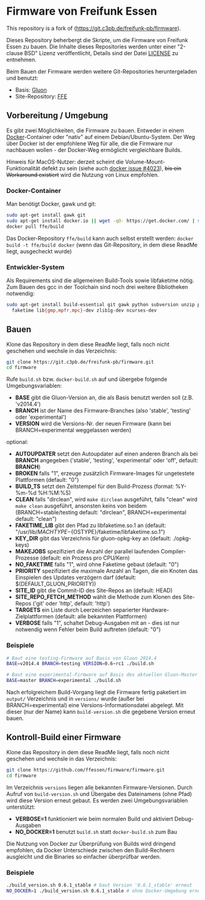 # Firmware von Freifunk Essen

This repository is a fork of (https://git.c3pb.de/freifunk-pb/firmware).

Dieses Repository beherbergt die Skripte, um die Firmware von Freifunk Essen zu bauen.
Die Inhalte dieses Repositories werden unter einer "2-clause BSD" Lizenz veröffentlicht, Details sind der Datei [LICENSE](https://git.c3pb.de/freifunk-pb/firmware/blob/master/LICENSE) zu entnehmen.

Beim Bauen der Firmware werden weitere Git-Repositories heruntergeladen und benutzt:

* Basis: [Gluon](https://github.com/freifunk-gluon/gluon)
* Site-Repository: [FFE](https://github.com/FFEssen/site-ffe)

## Vorbereitung / Umgebung

Es gibt zwei Möglichkeiten, die Firmware zu bauen. Entweder in einem [Docker](https://www.docker.com)-Container
oder "nativ" auf einem Debian/Ubuntu-System. Der Weg über Docker ist der empfohlene Weg für alle, die die Firmware
nur nachbauen wollen - der Docker-Weg ermöglicht vergleichbare Builds.

Hinweis für MacOS-Nutzer: derzeit scheint die Volume-Mount-Funktionalität defekt zu sein (siehe auch [docker issue #4023](https://github.com/docker/docker/issues/4023)), ~~bis ein Workaround existiert~~ wird die Nutzung von Linux empfohlen.

### Docker-Container

Man benötigt Docker, gawk und git:
```bash
sudo apt-get install gawk git
sudo apt-get install docker.io || wget -qO- https://get.docker.com/ | sh
docker pull ffe/build
```

Das Docker-Repository `ffe/build` kann auch selbst erstellt werden: `docker build -t ffe/build docker` (wenn das Git-Repository, in dem diese ReadMe liegt, ausgecheckt wurde)

### Entwickler-System

Als Requirements sind die allgemeinen Build-Tools sowie libfaketime nötig. Zum Bauen des gcc in der Toolchain sind noch drei weitere Bibliotheken notwendig:
```bash
sudo apt-get install build-essential git gawk python subversion unzip p7zip-full \
  faketime lib{gmp,mpfr,mpc}-dev zlib1g-dev ncurses-dev
```

## Bauen

Klone das Repository in dem diese ReadMe liegt, falls noch nicht geschehen und wechsle in das Verzeichnis:
```bash
git clone https://git.c3pb.de/freifunk-pb/firmware.git
cd firmware
```

Rufe `build.sh` bzw. `docker-build.sh` auf und übergebe folgende Umgebungsvariablen:

* **BASE** gibt die Gluon-Version an, die als Basis benutzt werden soll (z.B. 'v2014.4')
* **BRANCH** ist der Name des Firmware-Branches (also 'stable', 'testing' oder 'experimental')
* **VERSION** wird die Versions-Nr. der neuen Firmware (kann bei BRANCH=experimental weggelassen werden)

optional:
* **AUTOUPDATER** setzt den Autoupdater auf einen anderen Branch als bei **BRANCH** angegeben ('stable', 'testing', 'experimental' oder 'off', default: **BRANCH**)
* **BROKEN** falls "1", erzeuge zusätzlich Firmware-Images für ungetestete Plattformen (default: "0")
* **BUILD_TS** setzt den Zeitstempel für den Build-Prozess (format: %Y-%m-%d %H:%M:%S)
* **CLEAN** falls "dirclean", wird `make dirclean` ausgeführt, falls "clean" wird `make clean` ausgeführt, ansonsten keins von beidem (BRANCH=stable/testing default: "dirclean", BRANCH=experimental default: "clean")
* **FAKETIME_LIB** gibt den Pfad zu libfaketime.so.1 an (default: "/usr/lib/${MACHTYPE}-${OSTYPE}/faketime/libfaketime.so.1")
* **KEY_DIR** gibt das Verzeichnis für gluon-opkg-key an (default: ./opkg-keys)
* **MAKEJOBS** spezifiziert die Anzahl der parallel laufenden Compiler-Prozesse (default: ein Prozess pro CPU/Kern)
* **NO_FAKETIME** falls "1", wird ohne Faketime gebaut (default: "0")
* **PRIORITY** spezifiziert die maximale Anzahl an Tagen, die ein Knoten das Einspielen des Updates verzögern darf (default: $(DEFAULT_GLUON_PRIORITY))
* **SITE_ID** gibt die Commit-ID des Site-Repos an (default: HEAD)
* **SITE_REPO_FETCH_METHOD** wählt die Methode zum Klonen des Site-Repos ('git' oder 'http', default: 'http')
* **TARGETS** ein Liste durch Leerzeichen separierter Hardware-Zielplattformen (default: alle bekannten Plattformen)
* **VERBOSE** falls "1", schaltet Debug-Ausgaben mit an - dies ist nur notwendig wenn Fehler beim Build auftreten (default: "0")


### Beispiele

```bash
# Baut eine testing-Firmware auf Basis von Gluon 2014.4
BASE=v2014.4 BRANCH=testing VERSION=0.6~rc1 ./build.sh

# Baut eine experimental-Firmware auf Basis des aktuellen Gluon-Master (nur für Experten)
BASE=master BRANCH=experimental ./build.sh
```

Nach erfolgreichem Build-Vorgang liegt die Firmware fertig paketiert im `output/` Verzeichnis und in `versions/` wurde (außer bei BRANCH=experimental) eine Versions-Informationsdatei abgelegt. Mit dieser (nur der Name) kann `build-version.sh` die gegebene Version erneut bauen.


## Kontroll-Build einer Firmware

Klone das Repository in dem diese ReadMe liegt, falls noch nicht geschehen und wechsle in das Verzeichnis:
```bash
git clone https://github.com/ffessen/firmware/firmware.git
cd firmware
```

Im Verzeichnis `versions` liegen alle bekannten Firmware-Versionen. Durch Aufruf von `build-version.sh` und Übergabe des Dateinamens (ohne Pfad) wird diese Version erneut gebaut. Es werden zwei Umgebungsvariablen unterstützt:
* **VERBOSE=1** funktioniert wie beim normalen Build und aktiviert Debug-Ausgaben
* **NO_DOCKER=1** benutzt `build.sh` statt `docker-build.sh` zum Bau

Die Nutzung von Docker zur Überprüfung von Builds wird dringend empfohlen, da Docker Unterschiede zwischen den Build-Rechnern ausgleicht und die Binaries so einfacher überprüfbar werden.

### Beispiele

```bash
./build_version.sh 0.6.1_stable # baut Version '0.6.1_stable' erneut
NO_DOCKER=1 ./build_version.sh 0.6.1_stable # ohne Docker-Umgebung erneut bauen
```
